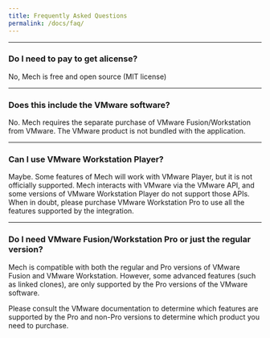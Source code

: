 ```yaml
---
title: Frequently Asked Questions
permalink: /docs/faq/
---
```



---

### Do I need to pay to get alicense?
No, Mech is free and open source (MIT license)


---

### Does this include the VMware software?
No. Mech requires the separate purchase of VMware Fusion/Workstation from VMware. The VMware product is not bundled with the application.


---

### Can I use VMware Workstation Player?
Maybe. Some features of Mech will work with VMware Player, but it is not officially supported. Mech interacts with VMware via the VMware API, and some versions of VMware Workstation Player do not support those APIs. When in doubt, please purchase VMware Workstation Pro to use all the features supported by the integration.


---

### Do I need VMware Fusion/Workstation Pro or just the regular version?
Mech is compatible with both the regular and Pro versions of VMware Fusion and VMware Workstation. However, some advanced features (such as linked clones), are only supported by the Pro versions of the VMware software.

Please consult the VMware documentation to determine which features are supported by the Pro and non-Pro versions to determine which product you need to purchase.
